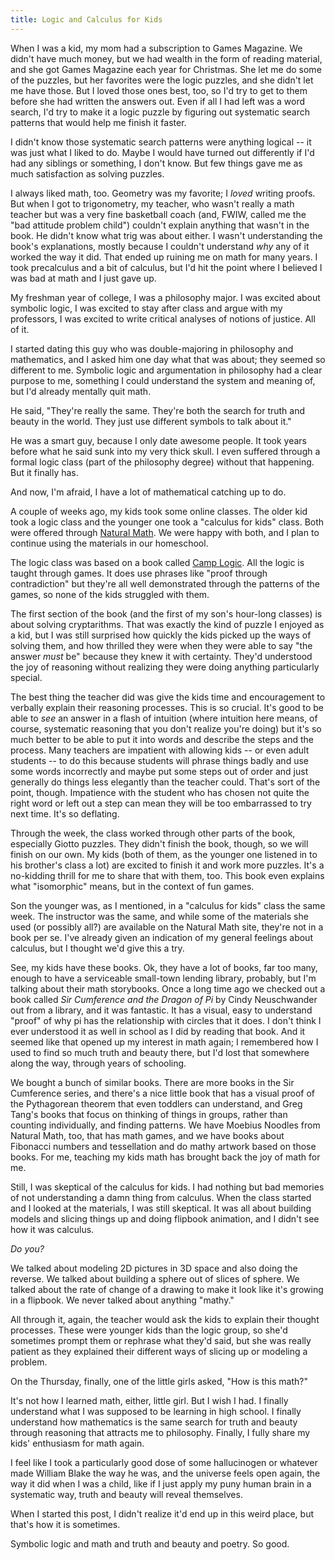 ```yaml
---
title: Logic and Calculus for Kids
---
```


When I was a kid, my mom had a subscription to Games Magazine. We didn't have much money, but we had wealth in the form of reading material, and she got Games Magazine each year for Christmas. She let me do some of the puzzles, but her favorites were the logic puzzles, and she didn't let me have those. But I loved those ones best, too, so I'd try to get to them before she had written the answers out. Even if all I had left was a word search, I'd try to make it a logic puzzle by figuring out systematic search patterns that would help me finish it faster.

I didn't know those systematic search patterns were anything logical -- it was just what I liked to do. Maybe I would have turned out differently if I'd had any siblings or something, I don't know. But few things gave me as much satisfaction as solving puzzles.

I always liked math, too. Geometry was my favorite; I *loved* writing proofs. But when I got to trigonometry, my teacher, who wasn't really a math teacher but was a very fine basketball coach (and, FWIW, called me the "bad attitude problem child") couldn't explain anything that wasn't in the book. He didn't know what trig was about either. I wasn't understanding the book's explanations, mostly because I couldn't understand *why* any of it worked the way it did. That ended up ruining me on math for many years. I took precalculus and a bit of calculus, but I'd hit the point where I believed I was bad at math and I just gave up.

My freshman year of college, I was a philosophy major. I was excited about symbolic logic, I was excited to stay after class and argue with my professors, I was excited to write critical analyses of notions of justice. All of it. 

I started dating this guy who was double-majoring in philosophy and mathematics, and I asked him one day what that was about; they seemed so different to me. Symbolic logic and argumentation in philosophy had a clear purpose to me, something I could understand the system and meaning of, but I'd already mentally quit math.

He said, "They're really the same. They're both the search for truth and beauty in the world. They just use different symbols to talk about it."

He was a smart guy, because I only date awesome people. It took years before what he said sunk into my very thick skull. I even suffered through a formal logic class (part of the philosophy degree) without that happening. But it finally has. 

And now, I'm afraid, I have a lot of mathematical catching up to do.

A couple of weeks ago, my kids took some online classes. The older kid took a logic class and the younger one took a "calculus for kids" class. Both were offered through [Natural Math](http://naturalmath.com/). We were happy with both, and I plan to continue using the materials in our homeschool.

The logic class was based on a book called [Camp Logic](http://naturalmath.com/camplogic/). All the logic is taught through games. It does use phrases like "proof through contradiction" but they're all well demonstrated through the patterns of the games, so none of the kids struggled with them. 

The first section of the book (and the first of my son's hour-long classes) is about solving cryptarithms. That was exactly the kind of puzzle I enjoyed as a kid, but I was still surprised how quickly the kids picked up the ways of solving them, and how thrilled they were when they were able to say "the answer _must_ be" because they knew it with certainty. They'd understood the joy of reasoning without realizing they were doing anything particularly special.

The best thing the teacher did was give the kids time and encouragement to verbally explain their reasoning processes. This is so crucial. It's good to be able to _see_ an answer in a flash of intuition (where intuition here means, of course, systematic reasoning that you don't realize you're doing) but it's so much better to be able to put it into words and describe the steps and the process. Many teachers are impatient with allowing kids -- or even adult students -- to do this because students will phrase things badly and use some words incorrectly and maybe put some steps out of order and just generally do things less elegantly than the teacher could. That's sort of the point, though. Impatience with the student who has chosen not quite the right word or left out a step can mean they will be too embarrassed to try next time. It's so deflating.

Through the week, the class worked through other parts of the book, especially Giotto puzzles. They didn't finish the book, though, so we will finish on our own. My kids (both of them, as the younger one listened in to his brother's class a lot) are excited to finish it and work more puzzles. It's a no-kidding thrill for me to share that with them, too. This book even explains what "isomorphic" means, but in the context of fun games. 

Son the younger was, as I mentioned, in a "calculus for kids" class the same week. The instructor was the same, and while some of the materials she used (or possibly all?) are available on the Natural Math site, they're not in a book per se. I've already given an indication of my general feelings about calculus, but I thought we'd give this a try.

See, my kids have these books. Ok, they have a lot of books, far too many, enough to have a serviceable small-town lending library, probably, but I'm talking about their math storybooks. Once a long time ago we checked out a book called _Sir Cumference and the Dragon of Pi_ by Cindy Neuschwander out from a library, and it was fantastic. It has a visual, easy to understand "proof" of why pi has the relationship with circles that it does. I don't think I ever understood it as well in school as I did by reading that book. And it seemed like that opened up my interest in math again; I remembered how I used to find so much truth and beauty there, but I'd lost that somewhere along the way, through years of schooling.

We bought a bunch of similar books. There are more books in the Sir Cumference series, and there's a nice little book that has a visual proof of the Pythagorean theorem that even toddlers can understand, and Greg Tang's books that focus on thinking of things in groups, rather than counting individually, and finding patterns. We have Moebius Noodles from Natural Math, too, that has math games, and we have books about Fibonacci numbers and tessellation and do mathy artwork based on those books. For me, teaching my kids math has brought back the joy of math for me.

Still, I was skeptical of the calculus for kids. I had nothing but bad memories of not understanding a damn thing from calculus. When the class started and I looked at the materials, I was still skeptical. It was all about building models and slicing things up and doing flipbook animation, and I didn't see how it was calculus.

_Do you?_

We talked about modeling 2D pictures in 3D space and also doing the reverse. We talked about building a sphere out of slices of sphere. We talked about the rate of change of a drawing to make it look like it's growing in a flipbook. We never talked about anything "mathy."

All through it, again, the teacher would ask the kids to explain their thought processes. These were younger kids than the logic group, so she'd sometimes prompt them or rephrase what they'd said, but she was really patient as they explained their different ways of slicing up or modeling a problem. 

On the Thursday, finally, one of the little girls asked, "How is this math?" 

It's not how I learned math, either, little girl. But I wish I had. I finally understand what I was supposed to be learning in high school. I finally understand how mathematics is the same search for truth and beauty through reasoning that attracts me to philosophy. Finally, I fully share my kids' enthusiasm for math again.

I feel like I took a particularly good dose of some hallucinogen or whatever made William Blake the way he was, and the universe feels open again, the way it did when I was a child, like if I just apply my puny human brain in a systematic way, truth and beauty will reveal themselves. 

When I started this post, I didn't realize it'd end up in this weird place, but that's how it is sometimes. 

Symbolic logic and math and truth and beauty and poetry. So good.
